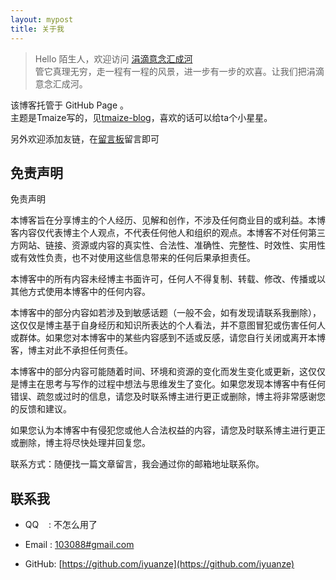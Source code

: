 ```yaml
---
layout: mypost
title: 关于我
---
```


> Hello 陌生人，欢迎访问 [涓滴意念汇成河](http://www.zahui.top/)<br>管它真理无穷，走一程有一程的风景，进一步有一步的欢喜。让我们把涓滴意念汇成河。

该博客托管于 GitHub Page 。<br>主题是Tmaize写的，见[tmaize-blog](https://github.com/TMaize/tmaize-blog)，喜欢的话可以给ta个小星星。

另外欢迎添加友链，在[留言板](chat.html)留言即可&nbsp;

## 免责声明

免责声明

本博客旨在分享博主的个人经历、见解和创作，不涉及任何商业目的或利益。本博客内容仅代表博主个人观点，不代表任何他人和组织的观点。本博客不对任何第三方网站、链接、资源或内容的真实性、合法性、准确性、完整性、时效性、实用性或有效性负责，也不对使用这些信息带来的任何后果承担责任。

本博客中的所有内容未经博主书面许可，任何人不得复制、转载、修改、传播或以其他方式使用本博客中的任何内容。

本博客中的部分内容如若涉及到敏感话题（一般不会，如有发现请联系我删除），这仅仅是博主基于自身经历和知识所表达的个人看法，并不意图冒犯或伤害任何人或群体。如果您对本博客中的某些内容感到不适或反感，请您自行关闭或离开本博客，博主对此不承担任何责任。

本博客中的部分内容可能随着时间、环境和资源的变化而发生变化或更新，这仅仅是博主在思考与写作的过程中想法与思维发生了变化。如果您发现本博客中有任何错误、疏忽或过时的信息，请您及时联系博主进行更正或删除，博主将非常感谢您的反馈和建议。

如果您认为本博客中有侵犯您或他人合法权益的内容，请您及时联系博主进行更正或删除，博主将尽快处理并回复您。

联系方式：随便找一篇文章留言，我会通过你的邮箱地址联系你。


## 联系我

- QQ&nbsp;&nbsp;&nbsp;&nbsp;: 不怎么用了

- Email&nbsp;: [103088#gmail.com](https://mail.google.com/mail/u/0/#inbox)

- GitHub: [https://github.com/iyuanze](https://github.com/iyuanze)


